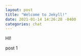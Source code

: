 ```yaml
---
layout: post
title: "Welcome to Jekyll!"
date: 2021-01-14 14:26:28 -0400
categories: chat
---
```


HI!

post 1



